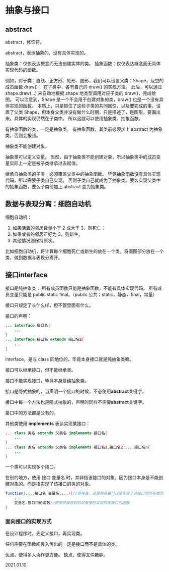 # 抽象与接口

## abstract

abstract，修饰符。

abstract，表示抽象的，没有具体实现的。

抽象类：仅仅表达概念而无法创建实体的类。
抽象函数：仅仅表达概念而无具体实现代码的函数。

例如，对于类：直线、正方形、矩形、圆形，我们可以设置父类：Shape，及空的成员函数 draw()；
在子类中，各有自己的 draw() 的实现方法。
此后，可以通过 shape.draw(...) 来自动地根据 shape 地类型调用对应子类的 draw()，完成绘图。
可以注意到，Shape 是一个不会用于创建对象的类，draw() 也是一个没有具体实现的函数。
本质上，只是抓住了这些子类的共同属性，以及要完成的事，设置了父类 Shape，但本身父类并没有做什么时期，只是描述了，是图形，要画出来。具体的实现仍然在子类中。
所以这就可以使用抽象类、抽象函数。

有抽象函数的类，一定是抽象类。
有抽象函数，其类前必须加上 abstract 为抽象类，否则会报错。

抽象类不能创建对象。

抽象类可以定义变量。
当然，由于抽象类不能创建对象，所以抽象类中的成员变量实际上一定是被子类继承过去赋值。

继承自抽象类的子类，必须覆盖父类中的抽象函数。
毕竟抽象函数没有具体实现代码，所以需要子类自己实现。
否则子类自己就成为了抽象类。要么实现父类中的抽象函数，要么子类前加上 abstract 变为抽象类。

## 数据与表现分离：细胞自动机

细胞自动机：

1. 如果活着的邻居数量小于 2 或大于 3，则死亡；
2. 如果或者的邻居正好为 3，则新生。
3. 其他情况则保持原状。

比如细胞自动机，将计算每个细胞死亡或新生的放在一个类，将画图部分放在一个类，做到数据与表现分离开。

## 接口interface

接口是纯抽象类：
所有成员函数只能是抽象函数，不能有具体实现代码。
所有成员变量只能是 public static final。（public 公共；static，静态，final，常量）

接口只规定了长什么样，但不管里面有什么。

接口的声明：

```java
... interface 接口名{
	...
}
... interface 接口名 extends 接口名2{
	...
}
```

interface，是与 class 同地位的，毕竟本身接口就是纯抽象类嘛。

接口可以继承接口，但不能继承类。

接口不能实现接口，毕竟本身是纯抽象类。

接口是隐式抽象的，当声明一个接口的时候，不必使用**abstract**关键字。

接口中每一个方法也是隐式抽象的，声明时同样不需要**abstract**关键字。

接口中的方法都是公有的。

其他类使用 **implements** 表达实现某接口：

```java
... class 类名 extends 父类名 implements 接口名{
	...
}
... class 类名 extends 父类名 implements 接口名1,接口名2,...,接口名n{
	...
}
```

一个类可以实现多个接口。

在别的地方，使用 接口 变量名 时，并非指该接口的对象，因为接口本身是不能创建对象的。而是指实现了该接口的类的对象。

```java
function(...,接口名 变量名,...){//意味着，这里的变量可以是实现了该接口的所有类的对象
	...
    变量名.接口中的函数//使用该接收到的对象里的实现的该接口的函数
}
```

### 面向接口的实现方式

在设计程序时，先定义接口，再实现类。

任何需要在函数间传入传出的一定是接口而不是具体的类。

优点，使得多人协作更方便。
缺点，使得文件臃肿。

2021.01.10